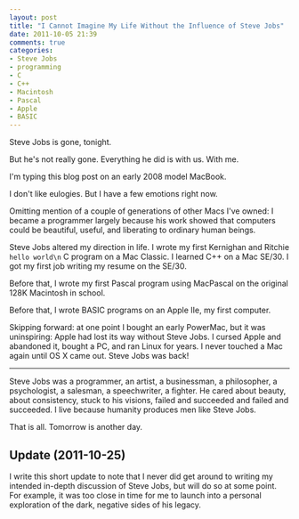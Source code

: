 ```yaml
---
layout: post
title: "I Cannot Imagine My Life Without the Influence of Steve Jobs"
date: 2011-10-05 21:39
comments: true
categories:
- Steve Jobs
- programming
- C
- C++
- Macintosh
- Pascal
- Apple
- BASIC
---
```

Steve Jobs is gone, tonight.

But he's not really gone. Everything he did is with us. With me.

<!--more-->

I'm typing this blog post on an early 2008 model MacBook.

I don't like eulogies. But I have a few emotions right now.

Omitting mention of a couple of generations of other Macs I've owned: I became a programmer largely because his work showed that computers could be beautiful, useful, and liberating to ordinary human beings.

Steve Jobs altered my direction in life. I wrote my first Kernighan and Ritchie `hello world\n` C program on a Mac Classic. I learned C++ on a Mac SE/30. I got my first job writing my resume on the SE/30.

Before that, I wrote my first Pascal program using MacPascal on the original 128K Macintosh in school.

Before that, I wrote BASIC programs on an Apple IIe, my first computer.

Skipping forward: at one point I bought an early PowerMac, but it was uninspiring: Apple had lost its way without Steve Jobs. I cursed Apple and abandoned it, bought a PC, and ran Linux for years. I never touched a Mac again until OS X came out. Steve Jobs was back!

---

Steve Jobs was a programmer, an artist, a businessman, a philosopher, a psychologist, a salesman, a speechwriter, a fighter. He cared about beauty, about consistency, stuck to his visions, failed and succeeded and failed and succeeded. I live because humanity produces men like Steve Jobs.

That is all. Tomorrow is another day.

## Update (2011-10-25)

I write this short update to note that I never did get around to writing my intended in-depth discussion of Steve Jobs, but will do so at some point. For example, it was too close in time for me to launch into a personal exploration of the dark, negative sides of his legacy.
